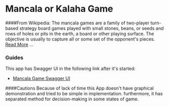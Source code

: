 # Mancala or Kalaha Game
####From Wikipedia:
The mancala games are a family of two-player turn-based strategy board games played with small stones, beans, or seeds and rows of holes or pits in the earth, a board or other playing surface. The objective is usually to capture all or some set of the opponent's pieces.
[Read More](https://en.wikipedia.org/wiki/Mancala) ...

### Guides
This app has Swagger UI in the following link after it's started:

* [Mancala Game Swagger UI](http://localhost:8080/swagger-ui/)

####Cautions
Because of lack of time this App doesn't have graphical demonstration
and tried to be simple in implementation. furthermore, it has separated
method for decision-making in some states of game.